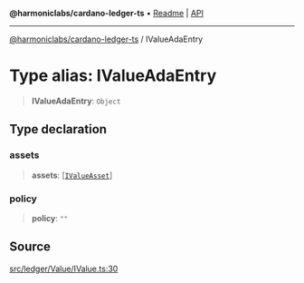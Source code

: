 **@harmoniclabs/cardano-ledger-ts** • [Readme](../Introduction) \| [API](../globals)

***

[@harmoniclabs/cardano-ledger-ts](../Introduction) / IValueAdaEntry

# Type alias: IValueAdaEntry

> **IValueAdaEntry**: `Object`

## Type declaration

### assets

> **assets**: [[`IValueAsset`](IValueAsset)]

### policy

> **policy**: `""`

## Source

[src/ledger/Value/IValue.ts:30](https://github.com/HarmonicLabs/cardano-ledger-ts/blob/d1659b0/src/ledger/Value/IValue.ts#L30)
